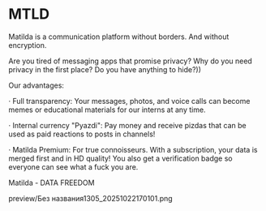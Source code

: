 # MTLD
Matilda is a communication platform without borders. And without encryption.

Are you tired of messaging apps that promise privacy? Why do you need privacy in the first place? Do you have anything to hide?))

Our advantages:

· Full transparency: Your messages, photos, and voice calls can become memes or educational materials for our interns at any time.

· Internal currency "Pyazdi": Pay money and receive pizdas that can be used as paid reactions to posts in channels!

· Matilda Premium: For true connoisseurs. With a subscription, your data is merged first and in HD quality! You also get a verification badge so everyone can see what a fuck you are.

Matilda - DATA FREEDOM

preview/Без названия1305_20251022170101.png

